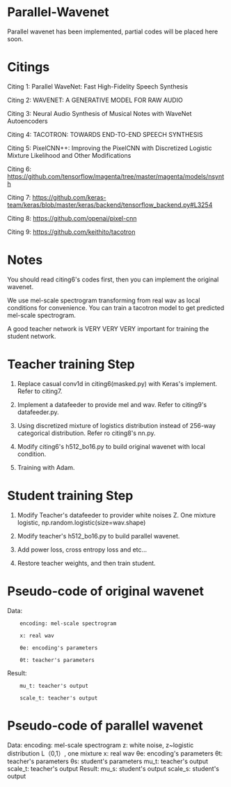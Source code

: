 # Parallel-Wavenet

Parallel wavenet has been implemented, partial codes will be placed here soon.

# Citings

Citing 1: Parallel WaveNet: Fast High-Fidelity Speech Synthesis

Citing 2: WAVENET: A GENERATIVE MODEL FOR RAW AUDIO

Citing 3: Neural Audio Synthesis of Musical Notes with WaveNet Autoencoders

Citing 4: TACOTRON: TOWARDS END-TO-END SPEECH SYNTHESIS 

Citing 5: PixelCNN++: Improving the PixelCNN with Discretized Logistic Mixture Likelihood and Other Modifications

Citing 6: https://github.com/tensorflow/magenta/tree/master/magenta/models/nsynth

Citing 7: https://github.com/keras-team/keras/blob/master/keras/backend/tensorflow_backend.py#L3254

Citing 8: https://github.com/openai/pixel-cnn

Citing 9: https://github.com/keithito/tacotron

# Notes

You should read citing6's codes first, then you can implement the original wavenet.

We use mel-scale spectrogram transforming from real wav as local conditions for convenience. You can train a tacotron model to get predicted mel-scale spectrogram.

A good teacher network is VERY VERY VERY important for training the student network.

# Teacher training Step

1. Replace casual conv1d in citing6(masked.py) with Keras's implement. Refer to citing7.

2. Implement a datafeeder to provide mel and wav. Refer to citing9's datafeeder.py.

3. Using discretized mixture of logistics distribution instead of 256-way categorical distribution. Refer ro citing8's nn.py.

4. Modify citing6's h512_bo16.py to build original wavenet with local condition.

5. Training with Adam.

# Student training Step

1. Modify Teacher's datafeeder to provider white noises Z. One mixture logistic, np.random.logistic(size=wav.shape)

2. Modify teacher's h512_bo16.py to build parallel wavenet.

3. Add power loss, cross entropy loss and etc...

4. Restore teacher weights, and then train student.


# Pseudo-code of original wavenet
  
  Data:
  
        encoding: mel-scale spectrogram  
  
        x: real wav
        
        θe: encoding's parameters
        
        θt: teacher's parameters
        
  Result:
        
        mu_t: teacher's output
        
        scale_t: teacher's output
  
  
        
# Pseudo-code of parallel wavenet
  Data: 
        encoding: mel-scale spectrogram 
        z: white noise, z~logistic distribution L（0,1）, one mixture 
        x: real wav
        θe: encoding's parameters
        θt: teacher's parameters
        θs: student's parameters
        mu_t: teacher's output
        scale_t: teacher's output
  Result: 
        mu_s: student's output
        scale_s: student's output
  
  
  

